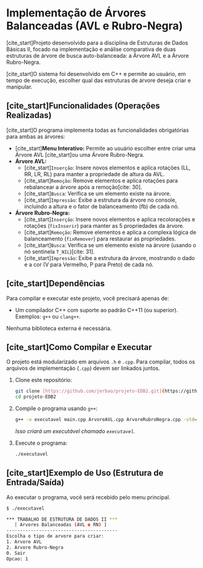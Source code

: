 # Implementação de Árvores Balanceadas (AVL e Rubro-Negra)

[cite_start]Projeto desenvolvido para a disciplina de Estruturas de Dados Básicas II, focado na implementação e análise comparativa de duas estruturas de árvore de busca auto-balanceada: a Árvore AVL e a Árvore Rubro-Negra.

[cite_start]O sistema foi desenvolvido em C++ e permite ao usuário, em tempo de execução, escolher qual das estruturas de árvore deseja criar e manipular.

## [cite_start]Funcionalidades (Operações Realizadas)

[cite_start]O programa implementa todas as funcionalidades obrigatórias para ambas as árvores:

* [cite_start]**Menu Interativo:** Permite ao usuário escolher entre criar uma Árvore AVL [cite_start]ou uma Árvore Rubro-Negra.
* **Árvore AVL:**
    * [cite_start]`Inserção`: Insere novos elementos e aplica rotações (LL, RR, LR, RL) para manter a propriedade de altura da AVL.
    * [cite_start]`Remoção`: Remove elementos e aplica rotações para rebalancear a árvore após a remoção[cite: 30].
    * [cite_start]`Busca`: Verifica se um elemento existe na árvore.
    * [cite_start]`Impressão`: Exibe a estrutura da árvore no console, incluindo a altura e o fator de balanceamento (fb) de cada nó.
* **Árvore Rubro-Negra:**
    * [cite_start]`Inserção`: Insere novos elementos e aplica recolorações e rotações (`fixInserir`) para manter as 5 propriedades da árvore.
    * [cite_start]`Remoção`: Remove elementos e aplica a complexa lógica de balanceamento (`fixRemover`) para restaurar as propriedades.
    * [cite_start]`Busca`: Verifica se um elemento existe na árvore (usando o nó sentinela `T_NIL`)[cite: 31].
    * [cite_start]`Impressão`: Exibe a estrutura da árvore, mostrando o dado e a cor (V para Vermelho, P para Preto) de cada nó.

## [cite_start]Dependências

Para compilar e executar este projeto, você precisará apenas de:

* Um compilador C++ com suporte ao padrão C++11 (ou superior). Exemplos: `g++` ou `clang++`.

Nenhuma biblioteca externa é necessária.

## [cite_start]Como Compilar e Executar

O projeto está modularizado em arquivos `.h` e `.cpp`. Para compilar, todos os arquivos de implementação (`.cpp`) devem ser linkados juntos.

1.  Clone este repositório:
    ```bash
    git clone [https://github.com/jerbao/projeto-EDB2.git](https://github.com/jerbao/EDBII-Trab1.git)
    cd projeto-EDB2
    ```

2.  Compile o programa usando `g++`:
    ```bash
    g++ -o executavel main.cpp ArvoreAVL.cpp ArvoreRubroNegra.cpp -std=c++20
    ```
    *Isso criará um executável chamado `executavel`.*

3.  Execute o programa:
    ```bash
    ./executavel
    ```

## [cite_start]Exemplo de Uso (Estrutura de Entrada/Saída)

Ao executar o programa, você será recebido pelo menu principal.

```bash
$ ./executavel

*** TRABALHO DE ESTRUTURA DE DADOS II ***
   [ Arvores Balanceadas (AVL e RN) ]
-----------------------------------------
Escolha o tipo de arvore para criar:
1. Arvore AVL
2. Arvore Rubro-Negra
0. Sair
Opcao: 1